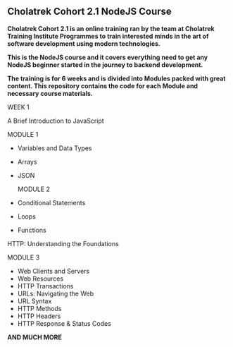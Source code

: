 ## Cholatrek Cohort 2.1 NodeJS Course

**Cholatrek Cohort 2.1 is an online training ran by the team at Cholatrek Training Institute Programmes to train interested minds in the art of software development using modern technologies.**

**This is the NodeJS course and it covers everything need to get any NodeJS beginner started in the journey to backend development.**

**The training is for 6 weeks and is divided into Modules packed with great content. This repository contains the code for each Module and necessary course materials.**

WEEK 1

A Brief Introduction to JavaScript

MODULE 1

- Variables and Data Types
- Arrays
- JSON

  MODULE 2

- Conditional Statements
- Loops
- Functions

HTTP: Understanding the Foundations

MODULE 3

- Web Clients and Servers
- Web Resources
- HTTP Transactions
- URLs: Navigating the Web
- URL Syntax
- HTTP Methods
- HTTP Headers
- HTTP Response & Status Codes

**AND MUCH MORE**
